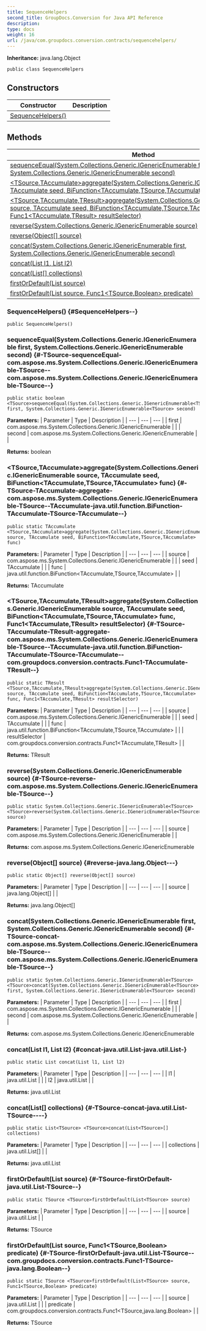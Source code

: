 ```yaml
---
title: SequenceHelpers
second_title: GroupDocs.Conversion for Java API Reference
description: 
type: docs
weight: 16
url: /java/com.groupdocs.conversion.contracts/sequencehelpers/
---
```

**Inheritance:**
java.lang.Object
```
public class SequenceHelpers
```
## Constructors

| Constructor | Description |
| --- | --- |
| [SequenceHelpers()](#SequenceHelpers--) |  |
## Methods

| Method | Description |
| --- | --- |
| [<TSource>sequenceEqual(System.Collections.Generic.IGenericEnumerable<TSource> first, System.Collections.Generic.IGenericEnumerable<TSource> second)](#-TSource-sequenceEqual-com.aspose.ms.System.Collections.Generic.IGenericEnumerable-TSource--com.aspose.ms.System.Collections.Generic.IGenericEnumerable-TSource--) |  |
| [<TSource,TAccumulate>aggregate(System.Collections.Generic.IGenericEnumerable<TSource> source, TAccumulate seed, BiFunction<TAccumulate,TSource,TAccumulate> func)](#-TSource-TAccumulate-aggregate-com.aspose.ms.System.Collections.Generic.IGenericEnumerable-TSource--TAccumulate-java.util.function.BiFunction-TAccumulate-TSource-TAccumulate--) |  |
| [<TSource,TAccumulate,TResult>aggregate(System.Collections.Generic.IGenericEnumerable<TSource> source, TAccumulate seed, BiFunction<TAccumulate,TSource,TAccumulate> func, Func1<TAccumulate,TResult> resultSelector)](#-TSource-TAccumulate-TResult-aggregate-com.aspose.ms.System.Collections.Generic.IGenericEnumerable-TSource--TAccumulate-java.util.function.BiFunction-TAccumulate-TSource-TAccumulate--com.groupdocs.conversion.contracts.Func1-TAccumulate-TResult--) |  |
| [<TSource>reverse(System.Collections.Generic.IGenericEnumerable<TSource> source)](#-TSource-reverse-com.aspose.ms.System.Collections.Generic.IGenericEnumerable-TSource--) |  |
| [reverse(Object[] source)](#reverse-java.lang.Object---) |  |
| [<TSource>concat(System.Collections.Generic.IGenericEnumerable<TSource> first, System.Collections.Generic.IGenericEnumerable<TSource> second)](#-TSource-concat-com.aspose.ms.System.Collections.Generic.IGenericEnumerable-TSource--com.aspose.ms.System.Collections.Generic.IGenericEnumerable-TSource--) |  |
| [concat(List l1, List l2)](#concat-java.util.List-java.util.List-) |  |
| [<TSource>concat(List<TSource>[] collections)](#-TSource-concat-java.util.List-TSource----) |  |
| [<TSource>firstOrDefault(List<TSource> source)](#-TSource-firstOrDefault-java.util.List-TSource--) |  |
| [<TSource>firstOrDefault(List<TSource> source, Func1<TSource,Boolean> predicate)](#-TSource-firstOrDefault-java.util.List-TSource--com.groupdocs.conversion.contracts.Func1-TSource-java.lang.Boolean--) |  |
### SequenceHelpers() {#SequenceHelpers--}
```
public SequenceHelpers()
```


### <TSource>sequenceEqual(System.Collections.Generic.IGenericEnumerable<TSource> first, System.Collections.Generic.IGenericEnumerable<TSource> second) {#-TSource-sequenceEqual-com.aspose.ms.System.Collections.Generic.IGenericEnumerable-TSource--com.aspose.ms.System.Collections.Generic.IGenericEnumerable-TSource--}
```
public static boolean <TSource>sequenceEqual(System.Collections.Generic.IGenericEnumerable<TSource> first, System.Collections.Generic.IGenericEnumerable<TSource> second)
```




**Parameters:**
| Parameter | Type | Description |
| --- | --- | --- |
| first | com.aspose.ms.System.Collections.Generic.IGenericEnumerable<TSource> |  |
| second | com.aspose.ms.System.Collections.Generic.IGenericEnumerable<TSource> |  |

**Returns:**
boolean
### <TSource,TAccumulate>aggregate(System.Collections.Generic.IGenericEnumerable<TSource> source, TAccumulate seed, BiFunction<TAccumulate,TSource,TAccumulate> func) {#-TSource-TAccumulate-aggregate-com.aspose.ms.System.Collections.Generic.IGenericEnumerable-TSource--TAccumulate-java.util.function.BiFunction-TAccumulate-TSource-TAccumulate--}
```
public static TAccumulate <TSource,TAccumulate>aggregate(System.Collections.Generic.IGenericEnumerable<TSource> source, TAccumulate seed, BiFunction<TAccumulate,TSource,TAccumulate> func)
```




**Parameters:**
| Parameter | Type | Description |
| --- | --- | --- |
| source | com.aspose.ms.System.Collections.Generic.IGenericEnumerable<TSource> |  |
| seed | TAccumulate |  |
| func | java.util.function.BiFunction<TAccumulate,TSource,TAccumulate> |  |

**Returns:**
TAccumulate
### <TSource,TAccumulate,TResult>aggregate(System.Collections.Generic.IGenericEnumerable<TSource> source, TAccumulate seed, BiFunction<TAccumulate,TSource,TAccumulate> func, Func1<TAccumulate,TResult> resultSelector) {#-TSource-TAccumulate-TResult-aggregate-com.aspose.ms.System.Collections.Generic.IGenericEnumerable-TSource--TAccumulate-java.util.function.BiFunction-TAccumulate-TSource-TAccumulate--com.groupdocs.conversion.contracts.Func1-TAccumulate-TResult--}
```
public static TResult <TSource,TAccumulate,TResult>aggregate(System.Collections.Generic.IGenericEnumerable<TSource> source, TAccumulate seed, BiFunction<TAccumulate,TSource,TAccumulate> func, Func1<TAccumulate,TResult> resultSelector)
```




**Parameters:**
| Parameter | Type | Description |
| --- | --- | --- |
| source | com.aspose.ms.System.Collections.Generic.IGenericEnumerable<TSource> |  |
| seed | TAccumulate |  |
| func | java.util.function.BiFunction<TAccumulate,TSource,TAccumulate> |  |
| resultSelector | com.groupdocs.conversion.contracts.Func1<TAccumulate,TResult> |  |

**Returns:**
TResult
### <TSource>reverse(System.Collections.Generic.IGenericEnumerable<TSource> source) {#-TSource-reverse-com.aspose.ms.System.Collections.Generic.IGenericEnumerable-TSource--}
```
public static System.Collections.Generic.IGenericEnumerable<TSource> <TSource>reverse(System.Collections.Generic.IGenericEnumerable<TSource> source)
```




**Parameters:**
| Parameter | Type | Description |
| --- | --- | --- |
| source | com.aspose.ms.System.Collections.Generic.IGenericEnumerable<TSource> |  |

**Returns:**
com.aspose.ms.System.Collections.Generic.IGenericEnumerable<TSource>
### reverse(Object[] source) {#reverse-java.lang.Object---}
```
public static Object[] reverse(Object[] source)
```




**Parameters:**
| Parameter | Type | Description |
| --- | --- | --- |
| source | java.lang.Object[] |  |

**Returns:**
java.lang.Object[]
### <TSource>concat(System.Collections.Generic.IGenericEnumerable<TSource> first, System.Collections.Generic.IGenericEnumerable<TSource> second) {#-TSource-concat-com.aspose.ms.System.Collections.Generic.IGenericEnumerable-TSource--com.aspose.ms.System.Collections.Generic.IGenericEnumerable-TSource--}
```
public static System.Collections.Generic.IGenericEnumerable<TSource> <TSource>concat(System.Collections.Generic.IGenericEnumerable<TSource> first, System.Collections.Generic.IGenericEnumerable<TSource> second)
```




**Parameters:**
| Parameter | Type | Description |
| --- | --- | --- |
| first | com.aspose.ms.System.Collections.Generic.IGenericEnumerable<TSource> |  |
| second | com.aspose.ms.System.Collections.Generic.IGenericEnumerable<TSource> |  |

**Returns:**
com.aspose.ms.System.Collections.Generic.IGenericEnumerable<TSource>
### concat(List l1, List l2) {#concat-java.util.List-java.util.List-}
```
public static List concat(List l1, List l2)
```




**Parameters:**
| Parameter | Type | Description |
| --- | --- | --- |
| l1 | java.util.List |  |
| l2 | java.util.List |  |

**Returns:**
java.util.List
### <TSource>concat(List<TSource>[] collections) {#-TSource-concat-java.util.List-TSource----}
```
public static List<TSource> <TSource>concat(List<TSource>[] collections)
```




**Parameters:**
| Parameter | Type | Description |
| --- | --- | --- |
| collections | java.util.List<TSource>[] |  |

**Returns:**
java.util.List<TSource>
### <TSource>firstOrDefault(List<TSource> source) {#-TSource-firstOrDefault-java.util.List-TSource--}
```
public static TSource <TSource>firstOrDefault(List<TSource> source)
```




**Parameters:**
| Parameter | Type | Description |
| --- | --- | --- |
| source | java.util.List<TSource> |  |

**Returns:**
TSource
### <TSource>firstOrDefault(List<TSource> source, Func1<TSource,Boolean> predicate) {#-TSource-firstOrDefault-java.util.List-TSource--com.groupdocs.conversion.contracts.Func1-TSource-java.lang.Boolean--}
```
public static TSource <TSource>firstOrDefault(List<TSource> source, Func1<TSource,Boolean> predicate)
```




**Parameters:**
| Parameter | Type | Description |
| --- | --- | --- |
| source | java.util.List<TSource> |  |
| predicate | com.groupdocs.conversion.contracts.Func1<TSource,java.lang.Boolean> |  |

**Returns:**
TSource
